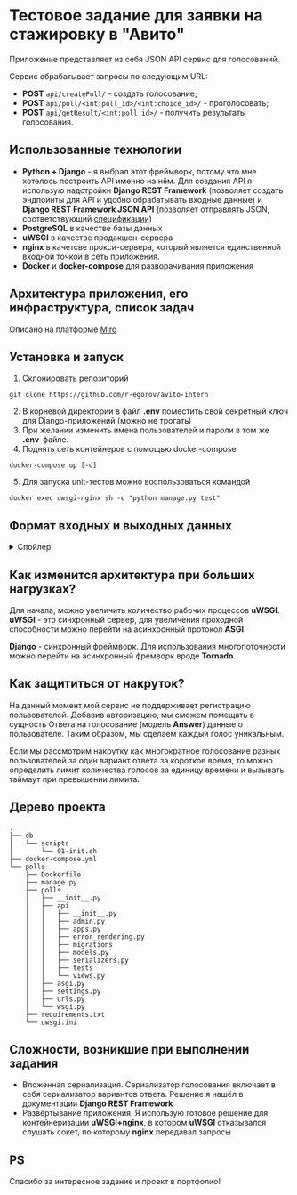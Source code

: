 # Тестовое задание для заявки на стажировку в "Авито"

Приложение представляет из себя JSON API сервис для голосований.

Сервис обрабатывает запросы по следующим URL:
* **POST** `api/createPoll/` - создать голосование;
* **POST** `api/poll/<int:poll_id>/<int:choice_id>/` - проголосовать;
* **POST** `api/getResult/<int:poll_id>/` - получить результаты голосования.

## Использованные технологии
* **Python + Django** - я выбрал этот фреймворк, потому что мне хотелось построить API именно на нём. Для создания API я использую надстройки **Django REST Framework** (позволяет создать эндпоинты для API и удобно обрабатывать входные данные) и **Django REST Framework JSON API** (позволяет отправлять JSON, соответствующий [спецификации](https://jsonapi.org/))
* **PostgreSQL** в качестве базы данных
* **uWSGI** в качестве продакшен-сервера
* **nginx** в качетсве прокси-сервера, который является единственной входной точкой в сеть приложения.
* **Docker** и **docker-compose** для разворачивания приложения

## Архитектура приложения, его инфраструктура, список задач
Описано на платформе [Miro](https://miro.com/app/board/o9J_l7odgeg=/)

## Установка и запуск
1. Склонировать репозиторий
```
git clone https://github.com/r-egorov/avito-intern
```
2. В корневой директории в файл **.env** поместить свой секретный ключ для Django-приложений (можно не трогать)
3. При желании изменить имена пользователей и пароли в том же **.env**-файле.
4. Поднять сеть контейнеров с помощью docker-compose
```
docker-compose up [-d]
```
5. Для запуска unit-тестов можно воспользоваться командой
```
docker exec uwsgi-nginx sh -c "python manage.py test"
```

## Формат входных и выходных данных
<details>
  <summary>Спойлер</summary>

Формат входных и выходных данных выбран в соответствие [JSON API](https://jsonapi.org/):
### Запрос **POST** `api/createPoll/`

Во входных данных данного запроса должны быть следующие поля:

  ```
  {
      "data": {
        "question_text": "How do you do?",
        "choices": [
          {"choice_text": "Okay"},
          {"choice_text": "Fine"},
          {"choice_text": "Bad"},
          {"choice_text": "Don't know"}
       ]
    }
  }
  ```

В ответ на запрос будет отправлен следующий ответ со статусом `201 CREATED`, каждому варианту ответа будет присвоен ID внутри вопроса:
  ```
    {
        "data": {
            "type": "created_poll",
            "id": "1",
            "attributes": {
                "question_text": "How do you do?",
                "choices": [
                    {
                        "choice_id": 0,
                        "choice_text": "Okay"
                    },
                    {
                        "choice_id": 1,
                        "choice_text": "Fine"
                    },
                    {
                        "choice_id": 2,
                        "choice_text": "Bad"
                    },
                    {
                        "choice_id": 3,
                        "choice_text": "Don't know"
                    }
                ]
            }
        }
    }
  ```

При ошибке в полях входного запроса будет возвращены ошибки со статусом `400 BAD REQUEST`:
  ```
    {
        "errors": {
            "question_text": [
                "This field is required."
            ],
            "choices": [
                "This field is required."
            ]
        }
    }
  ```

### Запрос **POST** `api/poll/<int:poll_id>/<int:choice_id>/`

Я посчитал, что тело запроса можно оставить пустым, а номера голосования и варианта ответа передавать в URL.

`choice_id` - это внутренний (!) ID варианта ответа, он присваивается во время создания сущности вопроса. Таким образом, у вариантов ответа в каждом вопросе ID от 0 до (N - 1), где N - количество вариантов ответа.

В ответ на запрос будет отправлен следующий ответ со статусом `200 OK`:
  ```
  {
    "data": {
        "result": "OK"
    }
  }
  ```

При ошибке в номере голосования или варианта ответа будет отправлена ошибка со статусом 404 NOT FOUND:
  ```
  {
    "errors": [
        {
            "status": 404,
            "title": "Invalid Attribute",
            "detail": "No such poll"
        }
    ]
  }
  ```

### Запрос **POST** `api/getResult/<int:poll_id>/`

При ошибке в номере голосования будет отправлена ошибка 404 NOT FOUND.

При успешном выполнении запроса будет отправлен ответ с общим количеством голосов, количеством голосов. отданных за каждый вариант ответа, и процентом от общего количества голосов. Статус ответа 200 OK.
  ```
  {
    "data": {
        "type": "poll_result",
        "id": "1",
        "attributes": {
            "question_text": "What would you like to eat?",
            "total_votes": 5,
            "choices": [
                {
                    "choice_id": 0,
                    "choice_text": "Banana",
                    "num_votes": 4,
                    "percentage": 80
                },
                {
                    "choice_id": 1,
                    "choice_text": "Apple",
                    "num_votes": 0,
                    "percentage": 0
                },
                {
                    "choice_id": 2,
                    "choice_text": "Eggs",
                    "num_votes": 0,
                    "percentage": 0
                },
                {
                    "choice_id": 3,
                    "choice_text": "Not hungry",
                    "num_votes": 1,
                    "percentage": 20
                }
            ]
        }
    }
  }
```
  </details>


</details>

## Как изменится архитектура при больших нагрузках?
Для начала, можно увеличить количество рабочих процессов **uWSGI**.
**uWSGI** - это синхронный сервер, для увеличения проходной способности можно перейти на асинхронный протокол **ASGI**.

**Django** - синхронный фреймворк. Для использования многопоточности можно перейти на асинхронный фремворк вроде **Tornado**.

## Как защититься от накруток?
На данный момент мой сервис не поддерживает регистрацию пользователей. Добавив авторизацию, мы сможем помещать в сущность Ответа на голосование (модель **Answer**) данные о пользователе. Таким образом, мы сделаем каждый голос уникальным.

Если мы рассмотрим накрутку как многократное голосование разных пользователей за один вариант ответа за короткое время, то можно определить лимит количества голосов за единицу времени и вызывать таймаут при превышении лимита.


## Дерево проекта
```
.
├── db
│   └── scripts
│       └── 01-init.sh
├── docker-compose.yml
└── polls
    ├── Dockerfile
    ├── manage.py
    ├── polls
    │   ├── __init__.py
    │   ├── api
    │   │   ├── __init__.py
    │   │   ├── admin.py
    │   │   ├── apps.py
    │   │   ├── error_rendering.py
    │   │   ├── migrations
    │   │   ├── models.py
    │   │   ├── serializers.py
    │   │   ├── tests
    │   │   └── views.py
    │   ├── asgi.py
    │   ├── settings.py
    │   ├── urls.py
    │   └── wsgi.py
    ├── requirements.txt
    └── uwsgi.ini
```

## Сложности, возникшие при выполнении задания

* Вложенная сериализация. Сериализатор голосования включает в себя сериализатор вариантов ответа. Решение я нашёл в документации **Django REST Framework**
* Развёртывание приложения. Я использую готовое решение для контейнеризации **uWSGI+nginx**, в котором **uWSGI** отказывался слушать сокет, по которому **nginx** передавал запросы

## PS
Спасибо за интересное задание и проект в портфолио!